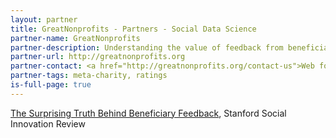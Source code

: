 ```yaml
---
layout: partner
title: GreatNonprofits - Partners - Social Data Science
partner-name: GreatNonprofits
partner-description: Understanding the value of feedback from beneficiaries; constructing a meaningful nonprofit rating when feedback comes from disparate sources
partner-url: http://greatnonprofits.org
partner-contact: <a href="http://greatnonprofits.org/contact-us">Web form</a>
partner-tags: meta-charity, ratings
is-full-page: true
---
```


<a href="http://www.ssireview.org/blog/entry/the_surprising_truth_behind_beneficiary_feedback">The Surprising Truth Behind Beneficiary Feedback</a>, Stanford Social Innovation Review
